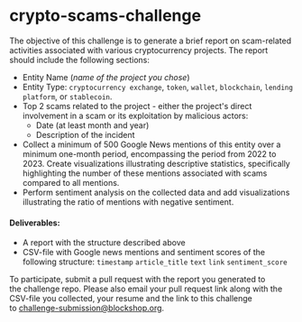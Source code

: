 # crypto-scams-challenge

The objective of this challenge is to generate a brief report on scam-related activities associated with various cryptocurrency projects. The report should include the following sections:

- Entity Name (*name of the project you chose*)
- Entity Type: `cryptocurrency exchange`, `token`, `wallet`, `blockchain`, `lending platform`, or `stablecoin`.
- Top 2 scams related to the project - either the project's direct involvement in a scam or its exploitation by malicious actors:
  - Date (at least month and year)
  - Description of the incident
- Collect a minimum of 500 Google News mentions of this entity over a minimum one-month period, encompassing the period from 2022 to 2023. Create visualizations illustrating descriptive statistics, specifically highlighting the number of these mentions associated with scams compared to all mentions.
- Perform sentiment analysis on the collected data and add visualizations illustrating the ratio of mentions with negative sentiment.

#### Deliverables: 

- A report with the structure described above
- CSV-file with Google news mentions and sentiment scores of the following structure: `timestamp` `article_title` `text` `link` `sentiment_score`

To participate, submit a pull request with the report you generated to the challenge repo. Please also email your pull request link along with the CSV-file you collected, your resume and the link to this challenge to challenge-submission@blockshop.org.
